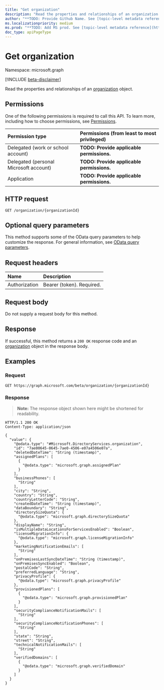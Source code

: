 ```yaml
---
title: "Get organization"
description: "Read the properties and relationships of an organization object."
author: "**TODO: Provide Github Name. See [topic-level metadata reference](https://msgo.azurewebsites.net/add/document/guidelines/metadata.html#topic-level-metadata)**"
ms.localizationpriority: medium
ms.prod: "**TODO: Add MS prod. See [topic-level metadata reference](https://msgo.azurewebsites.net/add/document/guidelines/metadata.html#topic-level-metadata)**"
doc_type: apiPageType
---
```


# Get organization
Namespace: microsoft.graph

[!INCLUDE [beta-disclaimer](../../includes/beta-disclaimer.md)]

Read the properties and relationships of an [organization](../resources/organization.md) object.

## Permissions
One of the following permissions is required to call this API. To learn more, including how to choose permissions, see [Permissions](/graph/permissions-reference).

|Permission type|Permissions (from least to most privileged)|
|:---|:---|
|Delegated (work or school account)|**TODO: Provide applicable permissions.**|
|Delegated (personal Microsoft account)|**TODO: Provide applicable permissions.**|
|Application|**TODO: Provide applicable permissions.**|

## HTTP request

<!-- {
  "blockType": "ignored"
}
-->
``` http
GET /organization/{organizationId}
```

## Optional query parameters
This method supports some of the OData query parameters to help customize the response. For general information, see [OData query parameters](/graph/query-parameters).

## Request headers
|Name|Description|
|:---|:---|
|Authorization|Bearer {token}. Required.|

## Request body
Do not supply a request body for this method.

## Response

If successful, this method returns a `200 OK` response code and an [organization](../resources/organization.md) object in the response body.

## Examples

### Request
<!-- {
  "blockType": "request",
  "name": "get_organization"
}
-->
``` http
GET https://graph.microsoft.com/beta/organization/{organizationId}
```


### Response
>**Note:** The response object shown here might be shortened for readability.
<!-- {
  "blockType": "response",
  "truncated": true,
  "@odata.type": "Microsoft.DirectoryServices.organization"
}
-->
``` http
HTTP/1.1 200 OK
Content-Type: application/json

{
  "value": {
    "@odata.type": "#Microsoft.DirectoryServices.organization",
    "id": "7ae00645-0645-7ae0-4506-e07a4506e07a",
    "deletedDateTime": "String (timestamp)",
    "assignedPlans": [
      {
        "@odata.type": "microsoft.graph.assignedPlan"
      }
    ],
    "businessPhones": [
      "String"
    ],
    "city": "String",
    "country": "String",
    "countryLetterCode": "String",
    "createdDateTime": "String (timestamp)",
    "dataBoundary": "String",
    "directorySizeQuota": {
      "@odata.type": "microsoft.graph.directorySizeQuota"
    },
    "displayName": "String",
    "isMultipleDataLocationsForServicesEnabled": "Boolean",
    "licenseMigrationInfo": {
      "@odata.type": "microsoft.graph.licenseMigrationInfo"
    },
    "marketingNotificationEmails": [
      "String"
    ],
    "onPremisesLastSyncDateTime": "String (timestamp)",
    "onPremisesSyncEnabled": "Boolean",
    "postalCode": "String",
    "preferredLanguage": "String",
    "privacyProfile": {
      "@odata.type": "microsoft.graph.privacyProfile"
    },
    "provisionedPlans": [
      {
        "@odata.type": "microsoft.graph.provisionedPlan"
      }
    ],
    "securityComplianceNotificationMails": [
      "String"
    ],
    "securityComplianceNotificationPhones": [
      "String"
    ],
    "state": "String",
    "street": "String",
    "technicalNotificationMails": [
      "String"
    ],
    "verifiedDomains": [
      {
        "@odata.type": "microsoft.graph.verifiedDomain"
      }
    ]
  }
}
```

